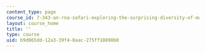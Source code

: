 ```yaml
---
content_type: page
course_id: 7-343-an-rna-safari-exploring-the-surprising-diversity-of-mammalian-transcriptomes-spring-2016
layout: course_home
title: ''
type: course
uid: b9d065dd-12a3-39f4-8aac-275ff18898b0
---
```

